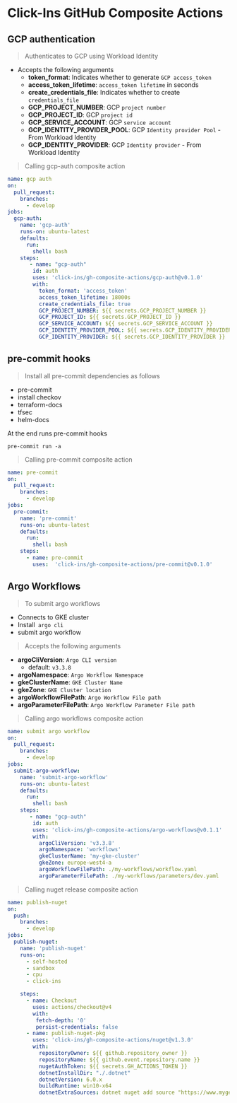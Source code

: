 # Click-Ins GitHub Composite Actions

## GCP authentication
> Authenticates to GCP using Workload Identity
- Accepts the following arguments
    - **token_format**: Indicates whether to generate `GCP access_token`
    - **access_token_lifetime**: `access_token lifetime` in seconds
    - **create_credentials_file**: Indicates whether to create `credentials_file`
    - **GCP_PROJECT_NUMBER**: GCP `project number`
    - **GCP_PROJECT_ID**: GCP `project id`
    - **GCP_SERVICE_ACCOUNT**: GCP `service account`
    - **GCP_IDENTITY_PROVIDER_POOL**: GCP `Identity provider Pool` - From Workload Identity
    - **GCP_IDENTITY_PROVIDER**: GCP `Identity provider` - From Workload Identity

> Calling gcp-auth composite action
```yaml
name: gcp auth
on:
  pull_request:
    branches:
      - develop
jobs:
  gcp-auth:
    name: 'gcp-auth'
    runs-on: ubuntu-latest
    defaults:
      run:
        shell: bash
    steps:
       - name: "gcp-auth"
        id: auth
        uses: 'click-ins/gh-composite-actions/gcp-auth@v0.1.0'
        with:
          token_format: 'access_token'
          access_token_lifetime: 18000s
          create_credentials_file: true
          GCP_PROJECT_NUMBER: ${{ secrets.GCP_PROJECT_NUMBER }}
          GCP_PROJECT_ID: ${{ secrets.GCP_PROJECT_ID }}
          GCP_SERVICE_ACCOUNT: ${{ secrets.GCP_SERVICE_ACCOUNT }}
          GCP_IDENTITY_PROVIDER_POOL: ${{ secrets.GCP_IDENTITY_PROVIDER_POOL }}
          GCP_IDENTITY_PROVIDER: ${{ secrets.GCP_IDENTITY_PROVIDER }}

```

## pre-commit hooks
> Install all pre-commit dependencies as follows
-  pre-commit
- install checkov
- terraform-docs
- tfsec
- helm-docs

At the end runs pre-commit hooks
```shell
pre-commit run -a
```


> Calling pre-commit composite action
```yaml
name: pre-commit
on:
  pull_request:
    branches:
      - develop
jobs:
  pre-commit:
    name: 'pre-commit'
    runs-on: ubuntu-latest
    defaults:
      run:
        shell: bash
    steps:
      - name: pre-commit
        uses:  'click-ins/gh-composite-actions/pre-commit@v0.1.0'
```

## Argo Workflows
> To submit argo workflows
- Connects to GKE cluster
- Install` argo cli`
- submit argo workflow

> Accepts the following arguments
 - **argoCliVersion**: `Argo CLI version`
    -  default: `v3.3.8`
- **argoNamespace**: `Argo Workflow Namespace`
- **gkeClusterName**: `GKE Cluster Name`
- **gkeZone**: `GKE Cluster location`
- **argoWorkflowFilePath**: `Argo Workflow File path`
- **argoParameterFilePath**: `Argo Workflow Parameter File path`

> Calling argo workflows composite action
```yaml
name: submit argo workflow
on:
  pull_request:
    branches:
      - develop
jobs:
  submit-argo-workflow:
    name: 'submit-argo-workflow'
    runs-on: ubuntu-latest
    defaults:
      run:
        shell: bash
    steps:
       - name: "gcp-auth"
        id: auth
        uses: 'click-ins/gh-composite-actions/argo-workflows@v0.1.1'
        with:
          argoCliVersion: 'v3.3.8'
          argoNamespace: 'workflows'
          gkeClusterName: 'my-gke-cluster'
          gkeZone: europe-west4-a
          argoWorkflowFilePath: ./my-workflows/workflow.yaml
          argoParameterFilePath: ./my-workflows/parameters/dev.yaml
```
> Calling nuget release composite action
```yaml
name: publish-nuget
on:
  push:
    branches:
      - develop
jobs:
  publish-nuget:
    name: 'publish-nuget'
    runs-on:
      - self-hosted
      - sandbox
      - cpu
      - click-ins

    steps:
      - name: Checkout
        uses: actions/checkout@v4
        with:
         fetch-depth: '0'
         persist-credentials: false
      - name: publish-nuget-pkg
        uses: 'click-ins/gh-composite-actions/nuget@v1.3.0'
        with:
          repositoryOwner: ${{ github.repository_owner }}
          repositoryName: ${{ github.event.repository.name }}
          nugetAuthToken: ${{ secrets.GH_ACTIONS_TOKEN }}
          dotnetInstallDir: "./.dotnet"
          dotnetVersion: 6.0.x
          buildRuntime: win10-x64
          dotnetExtraSources: dotnet nuget add source "https://www.myget.org/F/emgucv-v4/auth/a64d7ef4-57e1-4837-b71a-6aaac080cc22/api/v3/index.json" -n emgu-commercial
```
